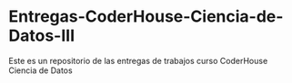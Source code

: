 # Entregas-CoderHouse-Ciencia-de-Datos-III
Este es un repositorio de las entregas de trabajos curso CoderHouse Ciencia de Datos 
